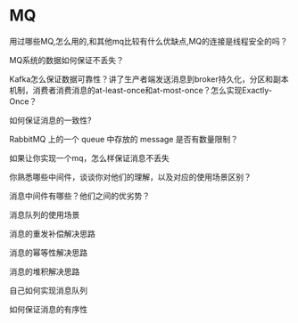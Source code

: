 # MQ

用过哪些MQ,怎么用的,和其他mq比较有什么优缺点,MQ的连接是线程安全的吗？

MQ系统的数据如何保证不丢失？

Kafka怎么保证数据可靠性？讲了生产者端发送消息到broker持久化，分区和副本机制，消费者消费消息的at-least-once和at-most-once？怎么实现Exactly-Once？

如何保证消息的一致性?

RabbitMQ 上的一个 queue 中存放的 message 是否有数量限制？

如果让你实现一个mq，怎么样保证消息不丢失

你熟悉哪些中间件，谈谈你对他们的理解，以及对应的使用场景区别？

消息中间件有哪些？他们之间的优劣势？

消息队列的使用场景

消息的重发补偿解决思路

消息的幂等性解决思路

消息的堆积解决思路

自己如何实现消息队列

如何保证消息的有序性




